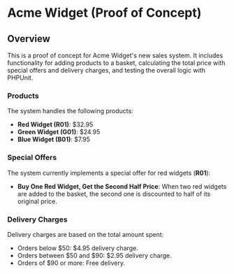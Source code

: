 # Acme Widget (Proof of Concept)

## Overview

This is a proof of concept for Acme Widget's new sales system. It includes functionality for adding products to a basket, calculating the total price with special offers and delivery charges, and testing the overall logic with PHPUnit.

### Products

The system handles the following products:

- **Red Widget (R01)**: $32.95
- **Green Widget (G01)**: $24.95
- **Blue Widget (B01)**: $7.95

### Special Offers

The system currently implements a special offer for red widgets (**R01**):

- **Buy One Red Widget, Get the Second Half Price**: When two red widgets are added to the basket, the second one is discounted to half of its original price.

### Delivery Charges

Delivery charges are based on the total amount spent:

- Orders below $50: $4.95 delivery charge.
- Orders between $50 and $90: $2.95 delivery charge.
- Orders of $90 or more: Free delivery.